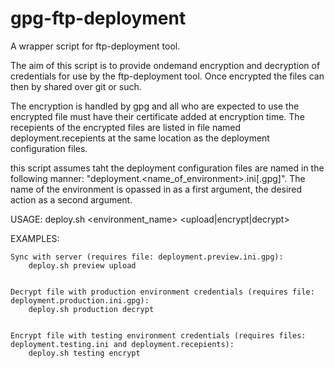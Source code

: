 gpg-ftp-deployment
==================

A wrapper script for ftp-deployment tool.

The aim of this script is to provide ondemand encryption and decryption of credentials for use by the ftp-deployment tool. Once encrypted the files can then by shared over git or such.

The encryption is handled by gpg and all who are expected to use the encrypted file must have their certificate added at encryption time. The recepients of the encrypted files are listed in file named deployment.recepients at the same location as the deployment configuration files.

this script assumes taht the deployment configuration files are named in the following manner: "deployment.<name_of_environment>.ini[.gpg]". The name of the environment is opassed in as a first argument, the desired action as a second argument.


USAGE:
	deploy.sh <environment_name> <upload|encrypt|decrypt>


EXAMPLES:

	Sync with server (requires file: deployment.preview.ini.gpg):
		deploy.sh preview upload


	Decrypt file with production environment credentials (requires file: deployment.production.ini.gpg):
		deploy.sh production decrypt


	Encrypt file with testing environment credentials (requires files: deployment.testing.ini and deployment.recepients):
		deploy.sh testing encrypt
